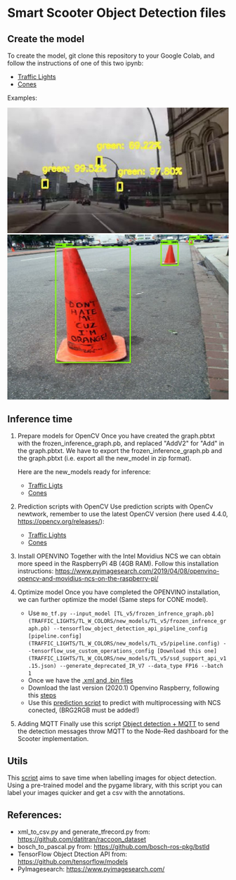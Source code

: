 # Smart Scooter Object Detection files

## Create the model

To create the model, git clone this repository to your Google Colab, and follow the instructions of one of this two ipynb:
- [Traffic Lights](TRAFFIC_LIGHTS/TL_object_detector.ipynb)
- [Cones](CONES/CONES_object_detector.ipynb)

Examples:

<img src="TRAFFIC_LIGHTS/traffic_lights.png" width="600">
<img src="CONES/cones.png" width="600">

## Inference time
1. Prepare models for OpenCV
    Once you have created the graph.pbtxt with the frozen_inference_graph.pb, and replaced "AddV2" for "Add" in the graph.pbtxt. We have to export the frozen_inference_graph.pb and the graph.pbtxt (i.e. export all the new_model in zip format). 
    
    Here are the new_models ready for inference:
      - [Traffic Ligts](TRAFFIC_LIGHTS/TL_W_COLORS/new_models)
      - [Cones](CONES/new_models)
2. Prediction scripts with OpenCV
   Use prediction scripts with OpenCv newtwork, remember to use the latest OpenCV version (here used 4.4.0, https://opencv.org/releases/):
    - [Traffic Lights](Prediction/TRAFFIC_LIGHTS)
    - [Cones](Prediction/CONES)
  
3. Install OPENVINO
   Together with the Intel Movidius NCS we can obtain more speed in the RaspberryPi 4B (4GB RAM). Follow this installation instructions: https://www.pyimagesearch.com/2019/04/08/openvino-opencv-and-movidius-ncs-on-the-raspberry-pi/

4. Optimize model
   Once you have completed the OPENVINO installation, we can further optimize the model (Same steps for CONE model).
    - Use `mo_tf.py --input_model [TL_v5/frozen_infrence_graph.pb](TRAFFIC_LIGHTS/TL_W_COLORS/new_models/TL_v5/frozen_infrence_graph.pb) --tensorflow_object_detection_api_pipeline_config [pipeline.config](TRAFFIC_LIGHTS/TL_W_COLORS/new_models/TL_v5/pipeline.config) --tensorflow_use_custom_operations_config [Download this one](TRAFFIC_LIGHTS/TL_W_COLORS/new_models/TL_v5/ssd_support_api_v1.15.json) --generate_deprecated_IR_V7 --data_type FP16 --batch 1`
    - Once we have the [.xml and .bin files](TRAFFIC_LIGHTS/TL_W_COLORS/new_models/TL_v5/OPENVINO/IR7,FP16)
    - Download the last version (2020.1) Openvino Raspberry, following this [steps](https://www.pyimagesearch.com/2019/04/08/openvino-opencv-and-movidius-ncs-on-the-raspberry-pi/)
    - Use this [prediction script](Prediction/TRAFFIC_LIGHTS/OPENVINO/async_pred.py) to predict with multiprocessing with NCS conected, (BRG2RGB must be added!)
    
5. Adding MQTT
   Finally use this script [Object detection + MQTT](Prediction/TRAFFIC_LIGHT/video_detection_mqtt.py) to send the detection messages throw MQTT to the Node-Red dashboard for the Scooter implementation.

## Utils
This [script](utils/auto_annotation_program.py) aims to save time when labelling images for object detection. Using a pre-trained model and the pygame library, with this script you can label your images quicker and get a csv with the annotations.

## References:
- xml_to_csv.py and generate_tfrecord.py from: https://github.com/datitran/raccoon_dataset
- bosch_to_pascal.py from: https://github.com/bosch-ros-pkg/bstld
- TensorFlow Object Dtection API from: https://github.com/tensorflow/models
- PyImagesearch: https://www.pyimagesearch.com/
